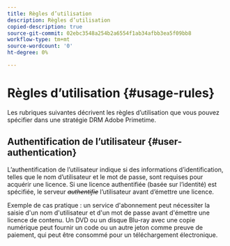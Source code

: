 ```yaml
---
title: Règles d’utilisation
description: Règles d’utilisation
copied-description: true
source-git-commit: 02ebc3548a254b2a6554f1ab34afbb3ea5f09bb8
workflow-type: tm+mt
source-wordcount: '0'
ht-degree: 0%

---
```


# Règles d’utilisation {#usage-rules}

Les rubriques suivantes décrivent les règles d’utilisation que vous pouvez spécifier dans une stratégie DRM Adobe Primetime.

## Authentification de l’utilisateur {#user-authentication}

L’authentification de l’utilisateur indique si des informations d’identification, telles que le nom d’utilisateur et le mot de passe, sont requises pour acquérir une licence. Si une licence authentifiée (basée sur l’identité) est spécifiée, le serveur ~~_authentifie_~~ l’utilisateur avant d’émettre une licence.

Exemple de cas pratique : un service d&#39;abonnement peut nécessiter la saisie d&#39;un nom d&#39;utilisateur et d&#39;un mot de passe avant d&#39;émettre une licence de contenu. Un DVD ou un disque Blu-ray avec une copie numérique peut fournir un code ou un autre jeton comme preuve de paiement, qui peut être consommé pour un téléchargement électronique.

